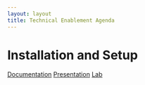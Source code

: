 ```yaml
---
layout: layout
title: Technical Enablement Agenda
---
```


# Installation and Setup
[Documentation](installation-and-setup/documentation)
[Presentation](installation-and-setup/presentation/start.html)
[Lab](installation-and-setup/lab)
